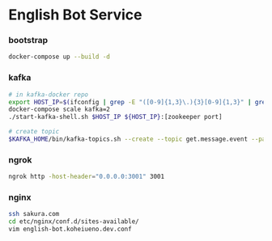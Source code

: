 # English Bot Service

### bootstrap

```sh
docker-compose up --build -d
```

### kafka

```sh
# in kafka-docker repo
export HOST_IP=$(ifconfig | grep -E "([0-9]{1,3}\.){3}[0-9]{1,3}" | grep -v 127.0.0.1 | awk '{ print $2 }' | cut -f2 -d: | head -n1) && docker-compose up -d --build
docker-compose scale kafka=2
./start-kafka-shell.sh $HOST_IP ${HOST_IP}:[zookeeper port]

# create topic
$KAFKA_HOME/bin/kafka-topics.sh --create --topic get.message.event --partitions 4 --zookeeper $ZK --replication-factor 2
```

### ngrok

```sh
ngrok http -host-header="0.0.0.0:3001" 3001
```

### nginx

```sh
ssh sakura.com
cd etc/nginx/conf.d/sites-available/
vim english-bot.koheiueno.dev.conf
```
